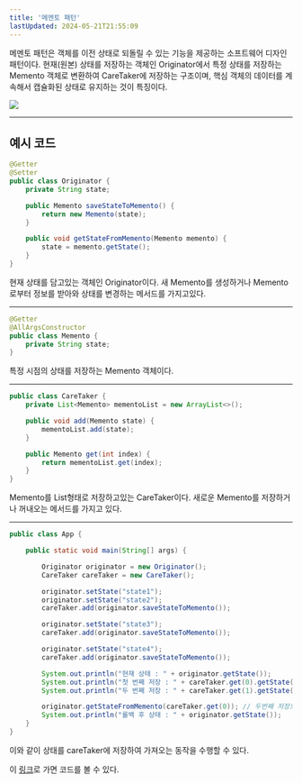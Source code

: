 ```yaml
---
title: '메멘토 패턴'
lastUpdated: 2024-05-21T21:55:09
---
```


메멘토 패턴은 객체를 이전 상태로 되돌릴 수 있는 기능을 제공하는 소프트웨어 디자인 패턴이다. 현재(원본) 상태를 저장하는 객체인 Originator에서 특정 상태를 저장하는 Memento 객체로 변환하여 CareTaker에 저장하는 구조이며, 핵심 객체의 데이터를 계속해서 캡슐화된 상태로 유지하는 것이 특징이다. 

<img src="https://upload.wikimedia.org/wikipedia/commons/3/38/W3sDesign_Memento_Design_Pattern_UML.jpg">

---

## 예시 코드


```java
@Getter
@Setter
public class Originator {
    private String state;

    public Memento saveStateToMemento() {
        return new Memento(state);
    }

    public void getStateFromMemento(Memento memento) {
        state = memento.getState();
    }
}
```

현재 상태를 담고있는 객체인 Originator이다. 새 Memento를 생성하거나 Memento로부터 정보를 받아와 상태를 변경하는 메서드를 가지고있다.

---

```java
@Getter
@AllArgsConstructor
public class Memento {
    private String state;
}
```

특정 시점의 상태를 저장하는 Memento 객체이다.


---


```java
public class CareTaker {
    private List<Memento> mementoList = new ArrayList<>();

    public void add(Memento state) {
        mementoList.add(state);
    }

    public Memento get(int index) {
        return mementoList.get(index);
    }
}
```

Memento를 List형태로 저장하고있는 CareTaker이다. 새로운 Memento를 저장하거나 꺼내오는 메서드를 가지고 있다.

---

```java
public class App {

    public static void main(String[] args) {

        Originator originator = new Originator();
        CareTaker careTaker = new CareTaker();

        originator.setState("state1");
        originator.setState("state2");
        careTaker.add(originator.saveStateToMemento());

        originator.setState("state3");
        careTaker.add(originator.saveStateToMemento());

        originator.setState("state4");
        careTaker.add(originator.saveStateToMemento());

        System.out.println("현재 상태 : " + originator.getState());
        System.out.println("첫 번째 저장 : " + careTaker.get(0).getState());
        System.out.println("두 번째 저장 : " + careTaker.get(1).getState());

        originator.getStateFromMemento(careTaker.get(0)); // 두번째 저장으로 Rollback
        System.out.println("롤백 후 상태 : " + originator.getState());
    }
}
```

이와 같이 상태를 careTaker에 저장하여 가져오는 동작을 수행할 수 있다.

이 <a href="https://github.com/rlaisqls/GoF-DesignPatterns/tree/master/src/main/java/com/study/gof/designpattrens/_03_BehavioralPattern/memento">링크</a>로 가면 코드를 볼 수 있다.